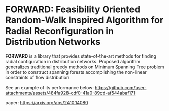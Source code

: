 # FORWARD: Feasibility Oriented Random-Walk Inspired Algorithm for Radial Reconfiguration in Distribution Networks

**FORWARD** is a library that provides state-of-the-art methods for finding radial configuration in distribution networks. 
Proposed algorithm generalizes traditional greedy methods on Minimum Spanning Tree problem in order to construct spanning
forests accomplishing the non-linear constraints of flow distribution.


See an example of its performance below:
https://github.com/user-attachments/assets/484fa928-cdf0-41a0-89cd-af544abaf171

paper: https://arxiv.org/abs/2410.14080
